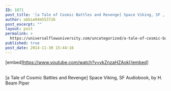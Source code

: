 ```yaml
---
ID: 1871
post_title: '[a Tale of Cosmic Battles and Revenge] Space Viking, SF , by H. Beam Piper'
author: abbie04m553726
post_excerpt: ""
layout: post
permalink: >
  https://universalflowuniversity.com/uncategorized/a-tale-of-cosmic-battles-and-revenge-space-viking-sf-by-h-beam-piper/
published: true
post_date: 2014-11-30 15:44:16
---
```

[embed]https://www.youtube.com/watch?v=vkZnzaHZAok[/embed]</br></br>
<p>[a Tale of Cosmic Battles and Revenge] Space Viking, SF Audiobook, by H. Beam Piper</p>